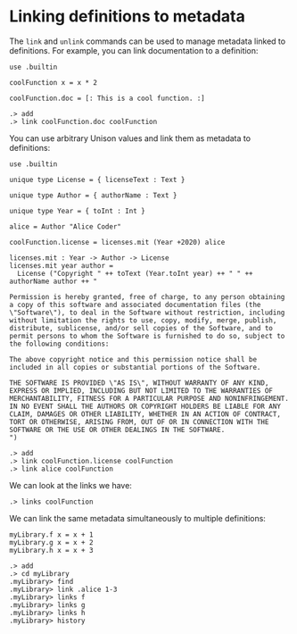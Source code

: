 # Linking definitions to metadata

The `link` and `unlink` commands can be used to manage metadata linked to definitions. For example, you can link documentation to a definition:


```unison
use .builtin

coolFunction x = x * 2

coolFunction.doc = [: This is a cool function. :]
```

```ucm
.> add
.> link coolFunction.doc coolFunction
```

You can use arbitrary Unison values and link them as metadata to definitions:

```unison
use .builtin 

unique type License = { licenseText : Text }

unique type Author = { authorName : Text }

unique type Year = { toInt : Int }

alice = Author "Alice Coder"

coolFunction.license = licenses.mit (Year +2020) alice

licenses.mit : Year -> Author -> License
licenses.mit year author = 
  License ("Copyright " ++ toText (Year.toInt year) ++ " " ++ authorName author ++ "

Permission is hereby granted, free of charge, to any person obtaining a copy of this software and associated documentation files (the \"Software\"), to deal in the Software without restriction, including without limitation the rights to use, copy, modify, merge, publish, distribute, sublicense, and/or sell copies of the Software, and to permit persons to whom the Software is furnished to do so, subject to the following conditions:

The above copyright notice and this permission notice shall be included in all copies or substantial portions of the Software.

THE SOFTWARE IS PROVIDED \"AS IS\", WITHOUT WARRANTY OF ANY KIND, EXPRESS OR IMPLIED, INCLUDING BUT NOT LIMITED TO THE WARRANTIES OF MERCHANTABILITY, FITNESS FOR A PARTICULAR PURPOSE AND NONINFRINGEMENT. IN NO EVENT SHALL THE AUTHORS OR COPYRIGHT HOLDERS BE LIABLE FOR ANY CLAIM, DAMAGES OR OTHER LIABILITY, WHETHER IN AN ACTION OF CONTRACT, TORT OR OTHERWISE, ARISING FROM, OUT OF OR IN CONNECTION WITH THE SOFTWARE OR THE USE OR OTHER DEALINGS IN THE SOFTWARE.
")
```

```ucm
.> add
.> link coolFunction.license coolFunction
.> link alice coolFunction
```

We can look at the links we have:

```ucm
.> links coolFunction
```

We can link the same metadata simultaneously to multiple definitions:

```unison
myLibrary.f x = x + 1
myLibrary.g x = x + 2
myLibrary.h x = x + 3
```

```ucm
.> add
.> cd myLibrary
.myLibrary> find
.myLibrary> link .alice 1-3
.myLibrary> links f
.myLibrary> links g
.myLibrary> links h
.myLibrary> history
```


